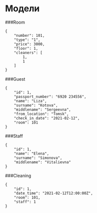 # Модели
###Room
```    
{
    "number": 101,
    "type": "1",
    "price": 3000,
    "floor": 1,
    "cleaners": [
        1,
        1
    ]
}
```

###Guest
```    
{
    "id": 1,
    "passport_number": "6920 234556",
    "name": "Liza",
    "surname": "Kotova",
    "middlename": "Sergeevna",
    "from_location": "Tomsk",
    "check_in_date": "2021-02-12",
    "room": 101
}
```

###Staff
```    
{
    "id": 1,
    "name": "Elena",
    "surname": "Simonova",
    "middlename": "Vitalievna"
}
```

###Cleaning
```    
{
    "id": 1,
    "date_time": "2021-02-12T12:00:00Z",
    "room": 101,
    "staff": 1
}
```

